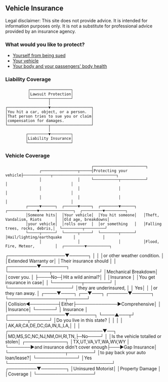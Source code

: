 ## Vehicle Insurance

Legal disclaimer: This site does not provide advice. It is intended for information purposes only. It is not a substitute for professional advice provided by an insurance agency.

### What would you like to protect?

* [Yourself from being sued](#liability-coverage)
* [Your vehicle](#property-coverage)
* [Your body and your passengers' body health](#bodily-coverage)

### <a name="liability-coverage">Liability Coverage</a>

              ┌──────────────────┐
              │Lawsuit Protection│
              └────────┬─────────┘
                       │
    ┌──────────────────▼──────────────────┐
    │You hit a car, object, or a person.  │
    │That person tries to sue you or claim│
    │compensation for damages.            │
    └──────────────────┬──────────────────┘
                       │
             ┌─────────▼─────────┐
             │Liability Insurance│
             └───────────────────┘


### <a name="vehicle-coverage">Vehicle Coverage</a>

                                          ┌───────────────────────┐
                   ┌────────────────┬─────┤Protecting your vehicle├────────────┬────────────────────────────┐
                   │                │     └───────────┬───────────┘            │                            │
                   │                │                 │                        │                            │
                   │                │                 │                        │                            │
             ┌─────▼──────┐  ┌──────▼─────┐  ┌────────▼──────┐   ┌─────────────▼───────────────┐  ┌─────────▼─────────┐
             │Someone hits│  │Your vehicle│  │You hit someone│   │Theft, Vandalism, Riots      │  │Old age, breakdowns│
             │your vehicle│  │rolls over  │  │or something   │   │Falling trees, rocks, debris,│  └─────────┬─────────┘
             └─────┬──────┘  └──────┬─────┘  └────────┬──────┘   │Hail/lighting/earthquake     │            │
                   │                │                 │          │Flood, Fire, Meteor,         │  ┌─────────▼──────────┐
┌──────────────────▼──────┐         │                 │          │or other weather condition.  │  │Extended Warranty or│
│Their insurance should   │         │       ┌─────────▼────────┐ └─────────────┬───────────────┘  │Mechanical Breakdown│
│cover you.               │         ├────No─┤Hit a wild animal?│               │                  │Insurance           │
│You get insurance in case│         │       └─────────┬────────┘               │                  └────────────────────┘
│they are underinsured,   │         │              Yes│                        │
│or they ran away.        │    ┌────▼────┐         ┌──▼───┐             ┌──────▼──────┐
└──────────────────┬──────┘    │Collision◄─────────┤Either├─────────────►Comprehensive│
                   │           │Insurance│         └──────┘             │  Insurance  │
┌──────────────────▼────────┐  └────▲───┬┘                              └──────┬──────┘
│Do you live in this state? │       │   │                                      │
│AK,AR,CA,DE,DC,GA,IN,IL,LA,│       │   │       ┌──────────────────────────────▼──┐
│MD,MS,SC,NC,NJ,NM,OH,RI,TN,├─No────┘   │       │Is the vehicle totalled or stolen│   ┌─────────────┐
│TX,UT,VA,VT,WA,WV,WY       │           └───────►and insurance didn't cover enough├───►Gap Insurance│
└──────────────────┬────────┘                   │to pay back your auto loan/lease?│   └─────────────┘
                   │Yes                         └─────────────────────────────────┘
         ┌─────────▼────────┐
         │Uninsured Motorist│
         │Property Damage   │
         │Coverage          │
         └──────────────────┘
